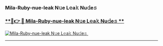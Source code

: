 ### Mila-Ruby-nue-leak N𝚞e L𝚎a𝚔 Nu𝚍e𝚜   

### [ **🔗👉 🔴 Mila-Ruby-nue-leak N𝚞e L𝚎a𝚔 Nu𝚍e𝚜 **](https://taap.it/xNRuk4)  

[![Mila-Ruby-nue-leak N𝚞e L𝚎a𝚔 Nu𝚍e𝚜 ](https://i.imgur.com/0qMVB7G.gif)](https://taap.it/xNRuk4)  

___  
